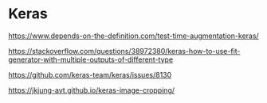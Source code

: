 # Keras
https://www.depends-on-the-definition.com/test-time-augmentation-keras/

https://stackoverflow.com/questions/38972380/keras-how-to-use-fit-generator-with-multiple-outputs-of-different-type

https://github.com/keras-team/keras/issues/8130

https://jkjung-avt.github.io/keras-image-cropping/
